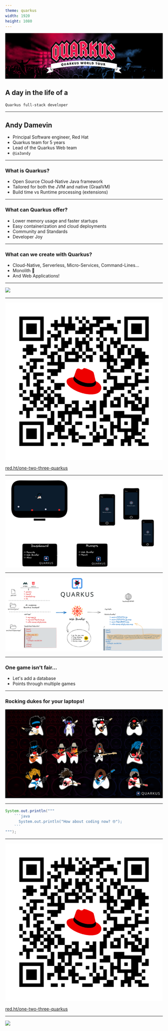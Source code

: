 ```yaml
---
theme: quarkus
width: 1920
height: 1080
---
```

![Quarkus](deck-assets/hero_worldtour.png)

## A day in the life of a
`Quarkus full-stack developer`

---

## Andy Damevin

- Principal Software engineer, Red Hat
- Quarkus team for 5 years
- Lead of the Quarkus Web team
- `@ia3andy`

---

### What is Quarkus?

- Open Source Cloud-Native Java framework
- Tailored for both the JVM and native (GraalVM)
- Build time vs Runtime processing (extensions)

---

### What can Quarkus offer?

- Lower memory usage and faster startups
- Easy containerization and cloud deployments
- Community and Standards
- Developer Joy

---

### What can we create with Quarkus?

- Cloud-Native, Serverless, Micro-Services, Command-Lines…
- Monolith 👻
- And Web Applications!

---

![](deck-assets/one-two-three.png)<!-- .element height="100%"  -->

---

![](deck-assets/qr-code.png)<!-- .element height="100%"  -->

[red.ht/one-two-three-quarkus](red.ht/one-two-three-quarkus)

---

![](deck-assets/one-two-three-quarkus.png)<!-- .element height="100%"  -->

---

![](deck-assets/web-bundler.png)<!-- .element height="100%"  -->

---

### One game isn't fair...

- Let's add a database
- Points through multiple games

---

### Rocking dukes for your laptops!

![](deck-assets/dukes.png)<!-- .element height="100%"  -->

---

```java
System.out.println("""
    ```java
      System.out.println("How about coding now? 🤓");
    ```
""");
```

---

![](deck-assets/qr-code.png)<!-- .element width="60%"  -->

[red.ht/one-two-three-quarkus](red.ht/one-two-three-quarkus)

---

![](deck-assets/conclusion.png)<!-- .element width="100%"  -->
